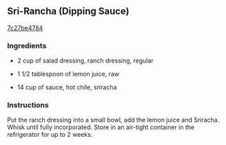 ## Sri-Rancha (Dipping Sauce)

[7c27be4784](http://www.food.com/recipe/sri-rancha-dipping-sauce-514662)

### Ingredients

 - 2 cup of salad dressing, ranch dressing, regular

 - 1 1/2 tablespoon of lemon juice, raw

 - 14 cup of sauce, hot chile, sriracha

### Instructions

Put the ranch dressing into a small bowl, add the lemon juice and Sriracha. Whisk until fully incorporated. Store in an air-tight container in the refrigerator for up to 2 weeks.